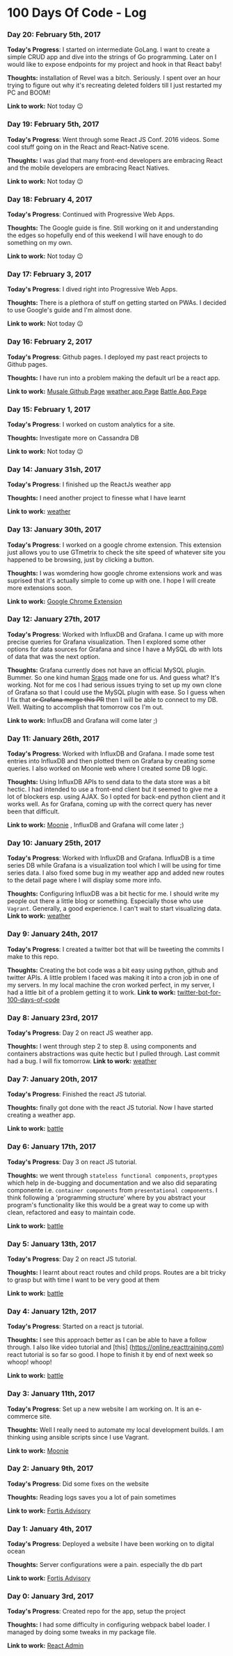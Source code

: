 # 100 Days Of Code - Log

### Day 20: February 5th, 2017

**Today's Progress**: I started on intermediate GoLang. I want to create a simple CRUD app and dive into the strings of Go programming. Later on I would like to expose endpoints for my project and hook in that React baby!

**Thoughts:** installation of Revel was a bitch. Seriously. I spent over an hour trying to figure out why it's recreating deleted folders till I just restarted my PC and BOOM!

**Link to work:** Not today :wink:

### Day 19: February 5th, 2017

**Today's Progress**: Went through some React JS Conf. 2016 videos. Some cool stuff going on in the React and React-Native scene.

**Thoughts:** I was glad that many front-end developers are embracing React and the mobile developers are embracing React Natives.

**Link to work:** Not today :wink:

### Day 18: February 4, 2017

**Today's Progress**: Continued with Progressive Web Apps.

**Thoughts:** The Google guide is fine. Still working on it and understanding the edges so hopefully end of this weekend I will have enough to do something on my own.

**Link to work:** Not today :wink:

### Day 17: February 3, 2017

**Today's Progress**: I dived right into Progressive Web Apps.

**Thoughts:** There is a plethora of stuff on getting started on PWAs. I decided to use Google's guide and I'm almost done.

**Link to work:** Not today :wink:

### Day 16: February 2, 2017

**Today's Progress**: Github pages. I deployed my past react projects to Github pages.

**Thoughts:** I have run into a problem making the default url be a react app.

**Link to work:** [Musale Github Page](https://musale.github.io)  [weather app Page](https://musale.github.io/react-fundamentals-curriculum) [Battle App Page](https://musale.github.io/battle-react)

### Day 15: February 1, 2017

**Today's Progress**: I worked on custom analytics for a site.

**Thoughts:** Investigate more on Cassandra DB

**Link to work:** Not today :wink:

### Day 14: January 31sh, 2017

**Today's Progress**: I finished up the ReactJs weather app

**Thoughts:** I need another project to finesse what I have learnt

**Link to work:** [weather](https://github.com/musale/react-fundamentals-curriculum/commits/master)


### Day 13: January 30th, 2017

**Today's Progress**: I worked on a google chrome extension. This extension just allows you to use GTmetrix to check the site speed of whatever site you happened to be browsing, just by clicking a button.

**Thoughts:** I was womdering how google chrome extensions work and was suprised that it's actually simple to come up with one. I hope I will create more extensions soon.

**Link to work:** [Google Chrome Extension](https://github.com/musale/chrome-extension-gmetrix)

### Day 12: January 27th, 2017

**Today's Progress**: Worked with InfluxDB and Grafana. I came up with more precise queries for Grafana visualization. Then I explored some other options for data sources for Grafana and since I have a MySQL db with lots of data that was the next option.

**Thoughts:** Grafana currently does not have an official MySQL plugin. Bummer. So one kind human [Sraos](https://github.com/sraoss/grafana-sqldb-datasource) made one for us. And guess what? It's working. Not for me cos I had serious issues trying to set up my own clone of Grafana so that I could use the MySQL plugin with ease. So I guess when I fix that ~~or Grafana merge this PR~~ then I will be able to connect to my DB. Well. Waiting to accomplish that tomorrow cos I'm out.

**Link to work:** InfluxDB and Grafana will come later ;)

### Day 11: January 26th, 2017

**Today's Progress**: Worked with InfluxDB and Grafana. I made some test entries into InfluxDB and then plotted them on Grafana by creating some queries. I also worked on Moonie web where I created some DB logic.

**Thoughts:** Using InfluxDB APIs to send data to the data store was a bit hectic. I had intended to use a front-end client but it seemed to give me a lot of blockers esp. using AJAX. So I opted for back-end python client and it works well. As for Grafana, coming up with the correct query has never been that difficult.

**Link to work:** [Moonie](https://github.com/musale/moonie/commits/master) , InfluxDB and Grafana will come later ;)

### Day 10: January 25th, 2017

**Today's Progress**: Worked with InfluxDB and Grafana. InfluxDB is a time series DB while Grafana is a visualization tool which I will be using for time series data. I also fixed some bug in my weather app and added new routes to the detail page where I will display some more info.

**Thoughts:** Configuring InfluxDB was a bit hectic for me. I should write my people out there a little blog or something. Especially those who use ```Vagrant```. Generally, a good experience. I can't wait to start visualizing data.
**Link to work:** [weather](https://github.com/musale/react-fundamentals-curriculum/commits/master)

### Day 9: January 24th, 2017

**Today's Progress**: I created a twitter bot that will be tweeting the commits I make to this repo.

**Thoughts:** Creating the bot code was a bit easy using python, github and twitter APIs. A little problem I faced was making it into a cron job in one of my servers. In my local machine the cron worked perfect, in my server, I had a little bit of a problem getting it to work.
**Link to work:** [twitter-bot-for-100-days-of-code](https://github.com/musale/twitter-bot-for-100-days-of-code)


### Day 8: January 23rd, 2017

**Today's Progress**: Day 2 on react JS weather app.

**Thoughts:** I went through step 2 to step 8. using components and containers abstractions was quite hectic but I pulled through. Last commit had a bug. I will fix tomorrow.
**Link to work:** [weather](https://github.com/musale/weather-app)


### Day 7: January 20th, 2017

**Today's Progress**: Finished the react JS tutorial.

**Thoughts:** finally got done with the react JS tutorial. Now I have started creating a weather app.

**Link to work:** [battle](https://github.com/musale/battle-react)


### Day 6: January 17th, 2017

**Today's Progress**: Day 3 on react JS tutorial.

**Thoughts:** we went through ```stateless functional components```, ```proptypes``` which help in de-bugging and documentation and we also did separating componente i.e. ```container components``` from ```presentational components```. I think following a 'programming structure' where by you abstract your program's functionality like this would be a great way to come up with clean, refactored and easy to maintain code.

**Link to work:** [battle](https://github.com/musale/battle-react)

### Day 5: January 13th, 2017

**Today's Progress**: Day 2 on react JS tutorial.

**Thoughts:** I learnt about react routes and child props. Routes are a bit tricky to grasp but with time I want to be very good at them

**Link to work:** [battle](https://github.com/musale/battle-react)

### Day 4: January 12th, 2017

**Today's Progress**: Started on a react js tutorial.

**Thoughts:** I see this approach better as I can be able to have a follow through. I also like video tutorial and [this] (https://online.reacttraining.com) react tutorial is so far so good. I hope to finish it by end of next week so whoop! whoop!

**Link to work:** [battle](https://github.com/musale/battle-react)

### Day 3: January 11th, 2017

**Today's Progress**: Set up a new website I am working on. It is an e-commerce site.

**Thoughts:** Well I really need to automate my local development builds. I am thinking using ansible scripts since I use Vagrant.

**Link to work:** [Moonie](https://github.com/musale/moonie)

### Day 2: January 9th, 2017

**Today's Progress**: Did some fixes on the website

**Thoughts:** Reading logs saves you a lot of pain sometimes

**Link to work:** [Fortis Advisory](http://fortisadvisory.co.ke)

### Day 1: January 4th, 2017

**Today's Progress**: Deployed a website I have been working on to digital ocean

**Thoughts:** Server configurations were a pain. especially the db part

**Link to work:** [Fortis Advisory](http://fortisadvisory.co.ke)

### Day 0: January 3rd, 2017

**Today's Progress**: Created repo for the app, setup the project

**Thoughts:** I had some difficulty in configuring webpack babel loader. I managed by doing some tweaks in my package file.

**Link to work:** [React Admin](https://github.com/musale/su)
